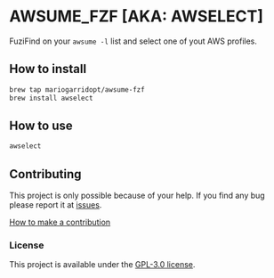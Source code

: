 # AWSUME_FZF [AKA: AWSELECT]

FuziFind on your `awsume -l` list and select one of yout AWS profiles.

## How to install

```bash
brew tap mariogarridopt/awsume-fzf
brew install awselect
```

## How to use

```bash
awselect
```

## Contributing

This project is only possible because of your help.
If you find any bug please report it at [issues](https://github.com/mariogarridopt/homebrew-awsume-fzf/issues).

[How to make a contribution](CONTRIBUTING.md)

### License

This project is available under the [GPL-3.0 license](LICENSE).


